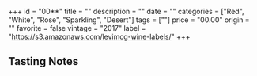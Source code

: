 +++
id = "00**"
title = ""
description = ""
date = ""
categories = ["Red", "White", "Rose", "Sparkling", "Desert"]
tags = [""]
price = "00.00"
origin = ""
favorite = false
vintage = "2017"
label = "https://s3.amazonaws.com/levimcg-wine-labels/"
+++

## Tasting Notes
